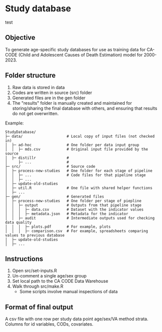# Study database

test

## Objective
To generate age-specific study databases for use as training data for CA-CODE (Child and Adolescent Causes of Death Estimation) model for 2000-2023.

## Folder structure

1. Raw data is stored in data
2. Codes are written in source (src) folder
3. Generated files are in the gen folder
4. The "results" folder is manually created and maintained for storing/sharing the final database with others, and ensuring that results do not get overwritten.

Example:
```
StudyDatabase/
├─ data/                    # Local copy of input files (not checked in)
│  ├─ ad-hoc                # One folder per data input group
│  │  ├─ mds.csv            # Original input file provided by the source
│  ├─ distillr              # 
│     ├─ ...                #
├─ src/                     # Source code
│  ├─ process-new-studies   # One folder for each stage of pipeline
│  │  ├─ ...                # Code files for that pipeline stage
│  │  ├─ ...
│  ├─ update-old-studies
│  ├─ util.R                # One file with shared helper functions
│  ├─ ... 
├─ gen/                     # Generated files
│  ├─ process-new-studies   # One folder per stage of piepline
│  │  ├─ output             # Outputs from that pipeline stage
│  │  │  ├─ data.csv        # Dataset with the indicator values
│  │  │  ├─ metadata.json   # Metadata for the indicator
│  │  ├─ audit              # Intermediate outputs used for checking data quality
│  │  │  ├─ plots.pdf       # For example, plots
│  │  │  ├─ comparison.csv  # For example, spreadsheets comparing values to previous database
│  ├─ update-old-studies   
│  ├─ ...                   
```

## Instructions

1. Open src/set-inputs.R
2. Un-comment a single age/sex group
3. Set local path to the CA CODE Data Warehouse
4. Walk through src/make.R
   - Some scripts involve manual inspections of data

## Format of final output

A csv file with one row per study data point age/sex/VA method strata. Columns for id variables, CODs, covariates.

